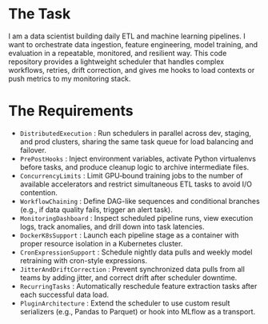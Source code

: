 # The Task

I am a data scientist building daily ETL and machine learning pipelines. I want to orchestrate data ingestion, feature engineering, model training, and evaluation in a repeatable, monitored, and resilient way. This code repository provides a lightweight scheduler that handles complex workflows, retries, drift correction, and gives me hooks to load contexts or push metrics to my monitoring stack.

# The Requirements

* `DistributedExecution` : Run schedulers in parallel across dev, staging, and prod clusters, sharing the same task queue for load balancing and failover.  
* `PrePostHooks` : Inject environment variables, activate Python virtualenvs before tasks, and produce cleanup logic to archive intermediate files.  
* `ConcurrencyLimits` : Limit GPU‐bound training jobs to the number of available accelerators and restrict simultaneous ETL tasks to avoid I/O contention.  
* `WorkflowChaining` : Define DAG-like sequences and conditional branches (e.g., if data quality fails, trigger an alert task).  
* `MonitoringDashboard` : Inspect scheduled pipeline runs, view execution logs, track anomalies, and drill down into task latencies.  
* `DockerK8sSupport` : Launch each pipeline stage as a container with proper resource isolation in a Kubernetes cluster.  
* `CronExpressionSupport` : Schedule nightly data pulls and weekly model retraining with cron-style expressions.  
* `JitterAndDriftCorrection` : Prevent synchronized data pulls from all teams by adding jitter, and correct drift after scheduler downtime.  
* `RecurringTasks` : Automatically reschedule feature extraction tasks after each successful data load.  
* `PluginArchitecture` : Extend the scheduler to use custom result serializers (e.g., Pandas to Parquet) or hook into MLflow as a transport.  
